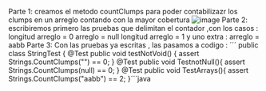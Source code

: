 Parte 1:
creamos el metodo countClumps para poder contabilizazr los clumps en un arreglo contando con la mayor cobertura
![image](https://github.com/peg1163/CC-3S2/assets/92898224/6186887a-0477-47cd-8a0e-180eb750ee06)
Parte 2:
escribiremos primero las pruebas que delimitan el contador ,con los casos  :
longitud arreglo = 0
arreglo = null
longitud arreglo = 1
y uno extra :
arreglo = aabb 
Parte 3: 
Con las pruebas ya escritas , las pasamos a codigo :
´´´ 
public class StringTest {
    @Test
    public void testNotVoid() {
          assert Strings.CountClumps("") == 0;
    }
    @Test
    public void TestnotNull(){
        assert Strings.CountClumps(null) == 0;
    }
    @Test
    public void TestArrays(){
        assert Strings.CountClumps("aabb") == 2;
    }´´´java
    

